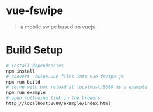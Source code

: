 # vue-fswipe

> a mobile swipe based on  vuejs

# Build Setup

``` bash
# install dependencies
npm install
# convert  swipe.vue files into vue-fswipe.js
npm run build
# serve with hot reload at localhost:8080 as a example
npm run example
# open following link in the browers
http://localhost:8080/example/index.html
